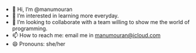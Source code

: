 - 👋 Hi, I’m @manumouran
- 👀 I’m interested in learning more everyday.
- 💞️ I’m looking to collaborate with a team willing to show me the world of programming.
- 📫 How to reach me: email me in manumouran@icloud.com
- 😄 Pronouns: she/her

<!---
manumouran/manumouran is a ✨ special ✨ repository because its `README.md` (this file) appears on your GitHub profile.
You can click the Preview link to take a look at your changes.
--->
